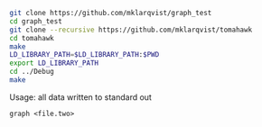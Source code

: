 ```bash
git clone https://github.com/mklarqvist/graph_test
cd graph_test
git clone --recursive https://github.com/mklarqvist/tomahawk
cd tomahawk
make
LD_LIBRARY_PATH=$LD_LIBRARY_PATH:$PWD
export LD_LIBRARY_PATH
cd ../Debug
make
```

Usage: all data written to standard out
```
graph <file.two>
```
